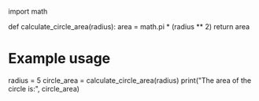 import math

def calculate_circle_area(radius):
    area = math.pi * (radius ** 2)
    return area

# Example usage
radius = 5
circle_area = calculate_circle_area(radius)
print("The area of the circle is:", circle_area)
